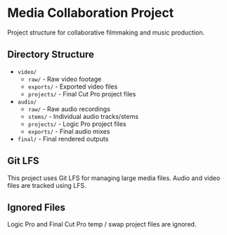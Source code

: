 # Media Collaboration Project

Project structure for collaborative filmmaking and music production.

## Directory Structure

- `video/`
  - `raw/` - Raw video footage
  - `exports/` - Exported video files
  - `projects/` - Final Cut Pro project files
- `audio/`
  - `raw/` - Raw audio recordings
  - `stems/` - Individual audio tracks/stems
  - `projects/` - Logic Pro project files
  - `exports/` - Final audio mixes
- `final/` - Final rendered outputs

## Git LFS
This project uses Git LFS for managing large media files. Audio and video files are tracked using LFS.

## Ignored Files
Logic Pro and Final Cut Pro temp / swap project files are ignored.
